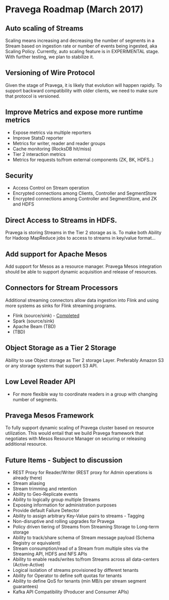 # Pravega Roadmap (March 2017)

## Auto scaling of Streams

Scaling means increasing and decreasing the number of segments in a Stream based
on ingestion rate or number of events being ingested, aka Scaling Policy.
Currently, auto scaling feature is in EXPERIMENTAL stage. With further testing,
we plan to stabilize it. 

## Versioning of Wire Protocol

Given the stage of Pravega, it is likely that evolution will happen rapidly. To
support backward compatibility with older clients, we need to make sure that
protocol is versioned. 

## Improve Metrics and expose more runtime metrics

-   Expose metrics via multiple reporters
-   Improve StatsD reporter
-   Metrics for writer, reader and reader groups
-   Cache monitoring (RocksDB hit/miss)
-   Tier 2 interaction metrics
-   Metrics for requests to/from external components (ZK, BK, HDFS..)

## Security

-   Access Control on Stream operation
-   Encrypted connections among Clients, Controller and SegmentStore
-   Encrypted connections among Controller and SegmentStore, and ZK and HDFS

## Direct Access to Streams in HDFS.

Pravega is storing Streams in the Tier 2 storage as is. To make both Ability for
Hadoop MapReduce jobs to access to streams in key/value format...

## Add support for Apache Mesos

Add support for Mesos as a resource manager. Pravega Mesos integration should be
able to support dynamic acquisition and release of resources. 

## Connectors for Stream Processors

Additional streaming connectors allow data ingestion into Flink and using more
systems as sinks for Flink streaming programs.

-   Flink (source/sink) - [Completed](https://github.com/pravega/flink-connectors)
-   Spark (source/sink)
-   Apache Beam (TBD)
-   (TBD)

## Object Storage as a Tier 2 Storage

Ability to use Object storage as Tier 2 storage Layer. Preferably Amazon S3 or
any storage systems that support S3 API. 

## Low Level Reader API

-   For more flexible way to coordinate readers in a group with changing number of segments. 

## Pravega Mesos Framework

To fully support dynamic scaling of Pravega cluster based on resource
utilization. This would entail that we build Pravega framework that negotiates
with Mesos Resource Manager on securing or releasing additional resource. 

## Future Items - Subject to discussion 

-   REST Proxy for Reader/Writer (REST proxy for Admin operations is already there)
-   Stream aliasing
-   Stream trimming and retention
-   Ability to Geo-Replicate events
-   Ability to logically group multiple Streams
-   Exposing information for administration purposes
-   Provide default Failure Detector
-   Ability to assign arbitrary Key-Value pairs to streams - Tagging
-   Non-disruptive and rolling upgrades for Pravega
-   Policy driven tiering of Streams from Streaming Storage to Long-term storage
-   Ability to track/share schema of Stream message payload (Schema Registry or
    equivalent)
-   Stream consumption/read of a Stream from multiple sites via the Streaming
    API, HDFS and NFS APIs
-   Ability to enable reads/writes to/from Streams across all data-centers
    (Active-Active)
-   Logical isolation of streams provisioned by different tenants
-   Ability for Operator to define soft quotas for tenants
-   Ability to define QoS for tenants (min MB/s per stream segment guarantees)
-   Kafka API Compatibility (Producer and Consumer APIs)
